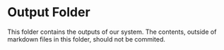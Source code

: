 # Output Folder

This folder contains the outputs of our system.  The contents, outside of markdown files in this folder, should not be commited.